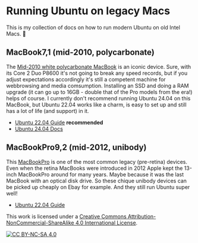 # Running Ubuntu on legacy Macs

This is my collection of docs on how to run modern Ubuntu on old Intel Macs. 🙂

## MacBook7,1 (mid-2010, polycarbonate)
The [Mid-2010 white polycarbonate MacBook](https://everymac.com/systems/apple/macbook/specs/macbook-core-2-duo-2.4-white-13-polycarbonate-unibody-mid-2010-specs.html) is an iconic device. Sure, with its Core 2 Duo P8600 it's not going to break any speed records, but if you adjust expectations accordingly it's still a competent machine for webbrowsing and media comsumption. Installing an SSD and doing a RAM upgrade (it can go up to 16GB - double that of the Pro models from the era!) helps of course. I currently don't recommend running Ubuntu 24.04 on this MacBook, but Ubuntu 22.04 works like a charm, is easy to set up and still has a lot of life (and support) in it.
* [Ubuntu 22.04 Guide](/MacBook7%2C1(mid-2010)/Ubuntu_22.04.md) **recommended**
* [Ubuntu 24.04 Docs](/MacBook7%2C1(mid-2010)/Ubuntu_24.04.md)

## MacBookPro9,2 (mid-2012, unibody)
This [MacBookPro](https://everymac.com/systems/apple/macbook_pro/specs/macbook-pro-core-i5-2.5-13-mid-2012-unibody-usb3-specs.html) is one of the most common legacy (pre-retina) devices. Even when the retina MacBooks were introduced in 2012 Apple kept the 13-inch MacBookPro around for many years. Maybe because it was the last MacBook with an optical disk drive. So these chique unibody devices can be picked up cheaply on Ebay for example. And they still run Ubuntu super well!
* [Ubuntu 22.04 Guide](/MacBookPro9,2(mid-2012)/Ubuntu_22.04.md)


This work is licensed under a
[Creative Commons Attribution-NonCommercial-ShareAlike 4.0 International License][cc-by-nc-sa].

[![CC BY-NC-SA 4.0][cc-by-nc-sa-image]][cc-by-nc-sa]

[cc-by-nc-sa]: http://creativecommons.org/licenses/by-nc-sa/4.0/
[cc-by-nc-sa-image]: https://licensebuttons.net/l/by-nc-sa/4.0/88x31.png
[cc-by-nc-sa-shield]: https://img.shields.io/badge/License-CC%20BY--NC--SA%204.0-lightgrey.svg
